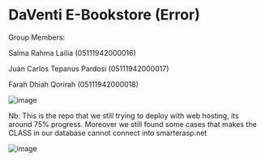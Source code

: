 # DaVenti E-Bookstore (Error)

Group Members:

Salma Rahma Lailia 		(05111942000016) 

Juan Carlos Tepanus Pardosi 	(05111942000017) 

Farah Dhiah Qorirah 		(05111942000018) 

![image](https://user-images.githubusercontent.com/73702347/143266764-29a94262-18a5-47c0-8871-046415fc4847.png)

Nb:
This is the repo that we still trying to deploy with web hosting, its around 75% progress. Moreover we still found some cases that makes the CLASS in our database cannot connect into smarterasp.net

![image](https://user-images.githubusercontent.com/73702347/143278989-1ee67b69-367e-4140-b477-9d3859b55805.png)
